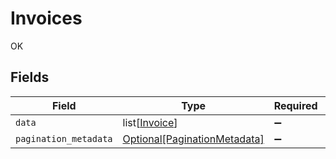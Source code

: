 # Invoices

OK


## Fields

| Field                                                                     | Type                                                                      | Required                                                                  | Description                                                               |
| ------------------------------------------------------------------------- | ------------------------------------------------------------------------- | ------------------------------------------------------------------------- | ------------------------------------------------------------------------- |
| `data`                                                                    | list[[Invoice](../../models/shared/invoice.md)]                           | :heavy_minus_sign:                                                        | N/A                                                                       |
| `pagination_metadata`                                                     | [Optional[PaginationMetadata]](../../models/shared/paginationmetadata.md) | :heavy_minus_sign:                                                        | N/A                                                                       |
